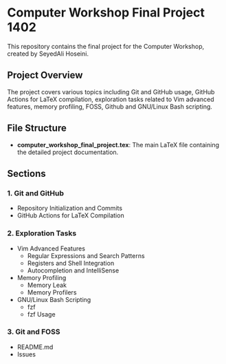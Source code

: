 # Computer Workshop Final Project 1402

This repository contains the final project for the Computer Workshop, created by SeyedAli Hoseini.

## Project Overview

The project covers various topics including Git and GitHub usage, GitHub Actions for LaTeX compilation, exploration tasks related to Vim advanced features, memory profiling, FOSS, Github and GNU/Linux Bash scripting.

## File Structure

- **computer_workshop_final_project.tex**: The main LaTeX file containing the detailed project documentation.

## Sections

### 1. Git and GitHub
- Repository Initialization and Commits
- GitHub Actions for LaTeX Compilation

### 2. Exploration Tasks
- Vim Advanced Features
    - Regular Expressions and Search Patterns
    - Registers and Shell Integration
    - Autocompletion and IntelliSense
- Memory Profiling
    - Memory Leak
    - Memory Profilers
- GNU/Linux Bash Scripting
    - fzf
    - fzf Usage
### 3. Git and FOSS
- README.md
- Issues

